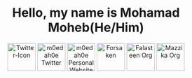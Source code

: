 <h1 align="center">Hello, my name is Mohamad Moheb(He/Him) </h1>
<p align="center">
<a href=https://twitter.com/m0edah0e><img align="center" src="https://i.ibb.co/sy0MYCZ/Twitter-Icon.png" alt="Twitter-Icon" alt="m0edah0e Instagram" height="64" width="64" /></a>
<a href=https://www.instagram.com/m0edah0e><img align="center" src="https://i.ibb.co/VNGQGK6/Instagram-Icon.png" alt="m0edah0e Twitter" height="64" width="64" /></a>
<a href=https://m0edah0e.github.io/Website/><img align="center" src="https://i.ibb.co/L1wkhtf/p.png" alt="m0edah0e Personal Website" height="64" width="64" /></a>
<a href=https://m0edah0e.github.io/Forsaken//><img align="center" src="https://i.ibb.co/5WMDwCG/Icon.png" alt="Forsaken" height="64" width="64" /></a>
<a href=https://github.com/Falasteen-1948><img align="center" src="https://i.ibb.co/wh8jnwq/79527809.png" alt="Falasteen Org" height="64" width="64" /></a>
<a href=https://github.com/Mazzika-Discord-Music-Bot><img align="center" src="https://i.ibb.co/64t99K4/77557099.png" alt="Mazzika Org" height="64" width="64" /></a>
</p>
